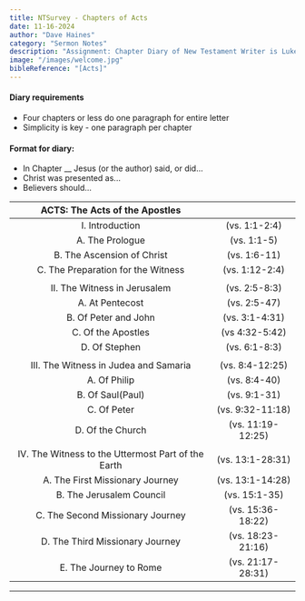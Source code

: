 ```yaml
---
title: NTSurvey - Chapters of Acts
date: 11-16-2024
author: "Dave Haines"
category: "Sermon Notes"
description: "Assignment: Chapter Diary of New Testament Writer is Luke around 64 AD"
image: "/images/welcome.jpg"
bibleReference: "[Acts]"
---
```



#### Diary requirements
- Four chapters or less do one paragraph for entire letter
- Simplicity is key - one paragraph per chapter

#### Format for diary:
- In Chapter __ Jesus (or the author) said, or did...
- Christ was presented as...
- Believers should...

| **ACTS: The Acts of the Apostles** | | 
|:-------:|:-------:|
| I. Introduction | (vs. 1:1-2:4) |
| A. The Prologue | (vs. 1:1-5) |
| B. The Ascension of Christ | (vs. 1:6-11) |
| C. The Preparation for the Witness | (vs. 1:12-2:4) |
| | |
| II. The Witness in Jerusalem | (vs. 2:5-8:3) |
| A. At Pentecost | (vs. 2:5-47) |
| B. Of Peter and John | (vs. 3:1-4:31) |
| C. Of the Apostles | (vs 4:32-5:42) |
| D. Of Stephen | (vs. 6:1-8:3) |
| | |
| III. The Witness in Judea and Samaria | (vs. 8:4-12:25) |
| A. Of Philip | (vs. 8:4-40) |
| B. Of Saul(Paul) | (vs. 9:1-31) |
| C. Of Peter | (vs. 9:32-11:18) |
| D. Of the Church | (vs. 11:19-12:25) |
| | |
| IV. The Witness to the Uttermost Part of the Earth | (vs. 13:1-28:31) |
| A. The First Missionary Journey | (vs. 13:1-14:28) |
| B. The Jerusalem Council | (vs. 15:1-35) |
| C. The Second Missionary Journey | (vs. 15:36-18:22) |
| D. The Third Missionary Journey | (vs. 18:23-21:16) |
| E. The Journey to Rome | (vs. 21:17-28:31) |

---

